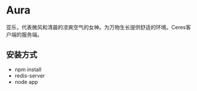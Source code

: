# Aura
亚乐，代表微风和清晨的凉爽空气的女神。为万物生长提供舒适的环境。Ceres客户端的服务端。
## 安装方式
* npm install
* redis-server
* node app
